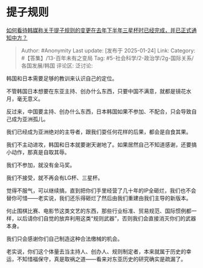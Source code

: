 # 提子规则
[如何看待韩媒称关于提子规则的变更在去年下半年三星杯时已经完成，并已正式通知中方？](https://www.zhihu.com/question/10267983197/answer/85818414454)

> Author: #Anonymity
> Last update: [发布于 2025-01-24]
> Link:
> Category: #【答集】/13-百年未有之变局 
> Tag: #5-社会科学/2-政治学/2g-国际关系/各国发展/韩国 
> 评论区:
> 泛讨论:

韩国和日本需要足够的教训来认识自己的定位。

不管韩国日本想要在东亚主持、创办什么东西，只要中国不满意，就都是镜花水月，毫无意义。

反过来，中国要主持、创办什么东西，日本韩国如果不参加、不配合，只会导致自己成为亚洲孤儿。

我们已经成为亚洲绝对的主导者，跟我们耍任何花样的后果，都会是自食其果。

我们不主动进攻，韩国和日本就要谢天谢地了。如果居然自己不知道感谢，还要搞小动作，那真是自取其辱。

我们不参加，就没有金马奖。

我们不接受，就不再会有LG杯、三星杯。

觉得不服气，可以继续搞，直到把你们手里经营了几十年的IP全砸烂，我们也不会替你可惜——老实说，我们还乐得砸烂了然后由我们重建由我们主导的新版本。

何止围棋比赛、电影节这类文艺的东西，那些行业标准、贸易规范、国际惯例都一样，以后请你们自觉的放弃利用这类“规则武器”，否则我们会直接消灭你们的武器本身。

我们只会感谢你们自己制造这种合法缴械的机会。

老实说，你们这个体量去当主持人、创办人、规则制定者，本来就属于历史的幸运，不知惜福保守，真是取祸之道——看来对东亚历史的研究确实是疏漏了。
